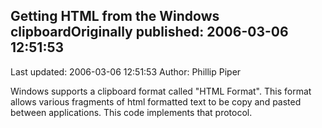 ## Getting HTML from the Windows clipboardOriginally published: 2006-03-06 12:51:53 
Last updated: 2006-03-06 12:51:53 
Author: Phillip Piper 
 
Windows supports a clipboard format called "HTML Format". This format allows various fragments of html formatted text to be copy and pasted between applications. This code implements that protocol.